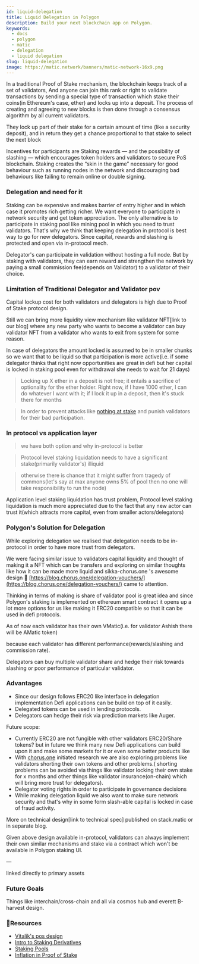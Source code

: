 ```yaml
---
id: liquid-delegation
title: Liquid Delegation in Polygon
description: Build your next blockchain app on Polygon.
keywords:
  - docs
  - polygon
  - matic
  - delegation
  - liquid delegation
slug: liquid-delegation
image: https://matic.network/banners/matic-network-16x9.png 
---
```


In a traditional Proof of Stake mechanism, the blockchain keeps track of a set of validators, And anyone can join this rank or right to validate transactions by sending a special type of transaction which stake their coins(in Ethereum's case, ether) and locks up into a deposit. The process of creating and agreeing to new blocks is then done through a consensus algorithm by all current validators.

They lock up part of their stake for a certain amount of time (like a security deposit), and in return they get a chance proportional to that stake to select the next block

Incentives for participants are Staking rewards — and the possibility of slashing — which encourages token holders and validators to secure PoS blockchain. Staking creates the “skin in the game” necessary for good behaviour such as running nodes in the network and discouraging bad behaviours like failing to remain online or double signing.

### Delegation and need for it

Staking can be expensive and makes barrier of entry higher and in which case it promotes rich getting richer. We want everyone to participate in network security and get token appreciation. The only alternative is to participate in staking pool like mining pool in which you need to trust validators. That's why we think that keeping delegation in protocol is best way to go for new delegators. Since capital, rewards and slashing is protected and open via in-protocol mech.

Delegator's can participate in validation without hosting a full node. But by staking with validators, they can earn reward and strengthen the network by paying a small commission fee(depends on Validator) to a validator of their choice. 

### Limitation of Traditional Delegator and Validator pov

Capital lockup cost for both validators and delegators is high due to Proof of Stake protocol design.

Still we can bring more liquidity view mechanism like validator NFT[link to our blog] where any new party who wants to become a validator can buy validator NFT from a validator who wants to exit from system for some reason.

In case of delegators the amount locked is assumed to be in smaller chunks so we want that to be liquid so that participation is more active(i.e. if some delegator thinks that right now opportunities are great in defi but her capital is locked in staking pool even for withdrawal she needs to wait for 21 days)

> Locking up X ether in a deposit is not free; it entails a sacrifice of optionality for the ether holder. Right now, if I have 1000 ether, I can do whatever I want with it; if I lock it up in a deposit, then it's stuck there for months

> In order to prevent attacks like [nothing at stake](https://github.com/ethereum/wiki/wiki/Proof-of-Stake-FAQ#what-is-the-nothing-at-stake-problem-and-how-can-it-be-fixed) and punish validators for their bad participation.

### In protocol vs application layer

> we have both option and why in-protocol is better

> Protocol level staking liquidation needs to have a significant stake(primarily validator's) illiquid

> otherwise there is chance that it might suffer from tragedy of commons(let's say at max anyone owns 5% of pool then no one will take responsibility to run the node)

Application level staking liquidation has trust problem, Protocol level staking liquidation is much more appreciated due to the fact that any new actor can trust it(which attracts more capital, even from smaller actors/delegators)

### Polygon's Solution for Delegation

While exploring delegation we realised that delegation needs to be in-protocol in order to have more trust from delegators.

We were facing similar issue to validators capital liquidity and thought of making it a NFT which can be transfers and exploring on similar thoughts like how it can be made more liquid and sikka-chorus.one 's   awesome design 🙏 [https://blog.chorus.one/delegation-vouchers/](https://blog.chorus.one/delegation-vouchers/)  came to attention. 

Thinking in terms of making is share of validator pool is great idea and since Polygon's staking is implemented on ethereum smart contract it opens up a lot more options for us like making it ERC20 compatible so that it can be used in defi protocols.

As of now each validator has their own VMatic(i.e. for validator Ashish there will be AMatic token)

because each validator has different performance(rewards/slashing and commission rate).

Delegators can buy multiple validator share and hedge their risk towards slashing or poor performance of particular validator.

### Advantages

- Since our design follows ERC20 like interface in delegation implementation Defi applications can be build on top of it easily.
- Delegated tokens can be used in lending protocols.
- Delegators can hedge their risk via prediction markets like Auger.

Future scope:

- Currently ERC20 are not fungible with other validators ERC20/Share tokens? but in future we think many new Defi applications can build upon it and make some markets for it or even some better products like
- With [chorus.one](http://chorus.one) initiated research we are also exploring problems like validators shorting their own tokens and other problems.( shorting problems can be avoided via things like validator locking their own stake for x months and other things like validator insurance(on-chain) which will bring more trust for delegators).
- Delegator voting rights in order to participate in governance decisions
- While making delegation liquid we also want to make sure network security and that's why in some form slash-able capital is locked in case of fraud activity.

More on technical design[link to technical spec] published on stack.matic or in separate blog.

Given above design available in-protocol, validators can always implement their own similar mechanisms and stake via a contract which won't be available in Polygon staking UI.

—

linked directly to primary assets

### Future Goals

Things like interchain/cross-chain and all via cosmos hub and everett B-harvest design.

### **:scroll:Resources**

- [Vitalik's pos design](https://medium.com/@VitalikButerin/a-proof-of-stake-design-philosophy-506585978d51)
- [Intro to Staking Derivatives](https://medium.com/lemniscap/an-intro-to-staking-derivatives-i-a43054efd51c)
- [Staking Pools](https://slideslive.com/38920085/ethereum-20-trustless-staking-pools)
- [Inflation in Proof of Stake](https://medium.com/figment-networks/mis-understanding-yield-and-inflation-in-proof-of-stake-networks-6fea7e7c0e41)
